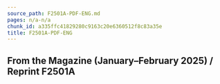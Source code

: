 ```yaml
---
source_path: F2501A-PDF-ENG.md
pages: n/a-n/a
chunk_id: a335ffc41829280c9163c20e6360512f8c83a35e
title: F2501A-PDF-ENG
---
```

## From the Magazine (January–February 2025) / Reprint F2501A
